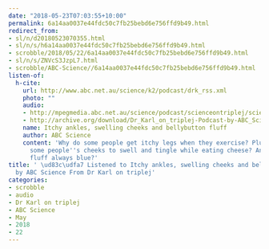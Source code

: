 ```yaml
---
date: "2018-05-23T07:03:55+10:00"
permalink: 6a14aa0037e44fdc50c7fb25bebd6e756ffd9b49.html
redirect_from:
- sl/n/d20180523070355.html
- sl/n/s/h6a14aa0037e44fdc50c7fb25bebd6e756ffd9b49.html
- scrobble/2018/05/22/6a14aa0037e44fdc50c7fb25bebd6e756ffd9b49.html
- sl/n/s/ZNVcS3JzpL7.html
- scrobble/ABC-Science//6a14aa0037e44fdc50c7fb25bebd6e756ffd9b49.html
listen-of:
  h-cite:
    url: http://www.abc.net.au/science/k2/podcast/drk_rss.xml
    photo: ""
    audio:
    - http://mpegmedia.abc.net.au/science/podcast/scienceontriplej/scienceontriplej20110818.mp3
    - http://archive.org/download/Dr_Karl_on_triplej-Podcast-by-ABC_Science/Itchy_ankles_swelling_cheeks_and_bellybutton_fluff.mp3
    name: Itchy ankles, swelling cheeks and bellybutton fluff
    author: ABC Science
    content: 'Why do some people get itchy legs when they exercise? Plus: what causes
      some people''s cheeks to swell and tingle while eating cheese? And why is bellybutton
      fluff always blue?'
title: ' \ud83c\udfa7 Listened to Itchy ankles, swelling cheeks and bellybutton fluff
  by ABC Science From Dr Karl on triplej'
categories:
- scrobble
- audio
- Dr Karl on triplej
- ABC Science
- May
- 2018
- 22
---
```

